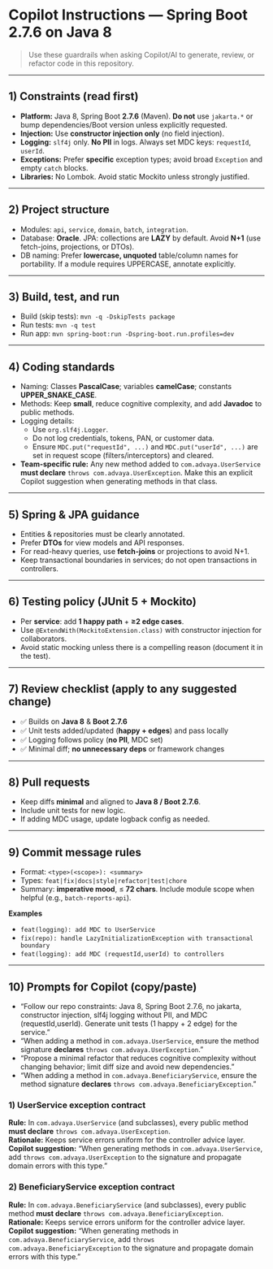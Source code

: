# Copilot Instructions — Spring Boot 2.7.6 on Java 8

> Use these guardrails when asking Copilot/AI to generate, review, or refactor code in this repository.

---

## 1) Constraints (read first)
- **Platform:** Java 8, Spring Boot **2.7.6** (Maven). **Do not** use `jakarta.*` or bump dependencies/Boot version unless explicitly requested.
- **Injection:** Use **constructor injection only** (no field injection).
- **Logging:** `slf4j` only. **No PII** in logs. Always set MDC keys: `requestId`, `userId`.
- **Exceptions:** Prefer **specific** exception types; avoid broad `Exception` and empty `catch` blocks.
- **Libraries:** No Lombok. Avoid static Mockito unless strongly justified.

---

## 2) Project structure
- Modules: `api`, `service`, `domain`, `batch`, `integration`.
- Database: **Oracle**. JPA: collections are **LAZY** by default. Avoid **N+1** (use fetch-joins, projections, or DTOs).
- DB naming: Prefer **lowercase, unquoted** table/column names for portability. If a module requires UPPERCASE, annotate explicitly.

---

## 3) Build, test, and run
- Build (skip tests): `mvn -q -DskipTests package`
- Run tests: `mvn -q test`
- Run app: `mvn spring-boot:run -Dspring-boot.run.profiles=dev`

---

## 4) Coding standards
- Naming: Classes **PascalCase**; variables **camelCase**; constants **UPPER_SNAKE_CASE**.
- Methods: Keep **small**, reduce cognitive complexity, and add **Javadoc** to public methods.
- Logging details:
  - Use `org.slf4j.Logger`.
  - Do not log credentials, tokens, PAN, or customer data.
  - Ensure `MDC.put("requestId", ...)` and `MDC.put("userId", ...)` are set in request scope (filters/interceptors) and cleared.
- **Team-specific rule:** Any new method added to `com.advaya.UserService` **must declare** `throws com.advaya.UserException`. Make this an explicit Copilot suggestion when generating methods in that class.
---

## 5) Spring & JPA guidance
- Entities & repositories must be clearly annotated.
- Prefer **DTOs** for view models and API responses.
- For read-heavy queries, use **fetch-joins** or projections to avoid N+1.
- Keep transactional boundaries in services; do not open transactions in controllers.

---

## 6) Testing policy (JUnit 5 + Mockito)
- Per **service**: add **1 happy path** + **≥2 edge cases**.
- Use `@ExtendWith(MockitoExtension.class)` with constructor injection for collaborators.
- Avoid static mocking unless there is a compelling reason (document it in the test).

---

## 7) Review checklist (apply to any suggested change)
- ✅ Builds on **Java 8** & **Boot 2.7.6**
- ✅ Unit tests added/updated (**happy + edges**) and pass locally
- ✅ Logging follows policy (**no PII**, MDC set)
- ✅ Minimal diff; **no unnecessary deps** or framework changes

---

## 8) Pull requests
- Keep diffs **minimal** and aligned to **Java 8 / Boot 2.7.6**.
- Include unit tests for new logic.
- If adding MDC usage, update logback config as needed.

---

## 9) Commit message rules
- Format: `<type>(<scope>): <summary>`
- Types: `feat|fix|docs|style|refactor|test|chore`
- Summary: **imperative mood**, ≤ **72 chars**. Include module scope when helpful (e.g., `batch-reports-api`).

**Examples**
- `feat(logging): add MDC to UserService`
- `fix(repo): handle LazyInitializationException with transactional boundary`
- `feat(logging): add MDC (requestId,userId) to controllers`

---

## 10) Prompts for Copilot (copy/paste)
- “Follow our repo constraints: Java 8, Spring Boot 2.7.6, no jakarta, constructor injection, slf4j logging without PII, and MDC (requestId,userId). Generate unit tests (1 happy + 2 edge) for the service.”
- “When adding a method in `com.advaya.UserService`, ensure the method signature **declares** `throws com.advaya.UserException`.”
- “Propose a minimal refactor that reduces cognitive complexity without changing behavior; limit diff size and avoid new dependencies.”
- “When adding a method in `com.advaya.BeneficiaryService`, ensure the method signature **declares** `throws com.advaya.BeneficiaryException`.”

### 1) UserService exception contract
**Rule:** In `com.advaya.UserService` (and subclasses), every public method **must declare** `throws com.advaya.UserException`.  
**Rationale:** Keeps service errors uniform for the controller advice layer.  
**Copilot suggestion:** “When generating methods in `com.advaya.UserService`, add `throws com.advaya.UserException` to the signature and propagate domain errors with this type.”

### 2) BeneficiaryService exception contract
**Rule:** In `com.advaya.BeneficiaryService` (and subclasses), every public method **must declare** `throws com.advaya.BeneficiaryException`.  
**Rationale:** Keeps service errors uniform for the controller advice layer.  
**Copilot suggestion:** “When generating methods in `com.advaya.BeneficiaryService`, add `throws com.advaya.BeneficiaryException` to the signature and propagate domain errors with this type.”